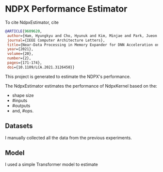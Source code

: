 # NDPX Performance Estimator
To cite NdpxEstimator, cite
``` bibtex
@ARTICLE{9609620,
 author={Ham, Hyungkyu and Cho, Hyunuk and Kim, Minjae and Park, Jueon and Hong, Jeongmin and Sung, Hyojin and Park, Eunhyeok and Lim, Euicheol and Kim, Gwangsun},  
 journal={IEEE Computer Architecture Letters},   
 title={Near-Data Processing in Memory Expander for DNN Acceleration on GPUs},   
 year={2021},  
 volume={20},  
 number={2},  
 pages={171-174},  
 doi={10.1109/LCA.2021.3126450}}
```

This project is generated to estimate the NDPX's performance.

The NdpxEstimator estimates the performance of NdpxKernel based on the:
 - shape size
 - #inputs
 - #outputs
 - and, #ops.

## Datasets
I manually collected all the data from the previous experiments.

## Model
I used a simple Transformer model to estimate
